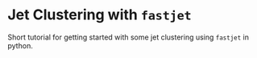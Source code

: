# Jet Clustering with `fastjet`

Short tutorial for getting started with some jet clustering using `fastjet` in python.
